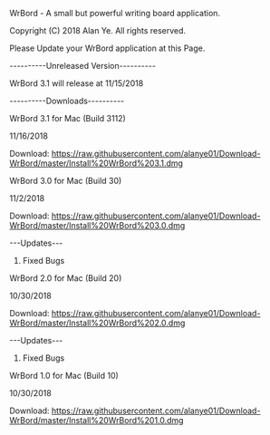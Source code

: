 WrBord - A small but powerful writing board application. 

Copyright (C) 2018 Alan Ye. All rights reserved. 

Please Update your WrBord application at this Page. 

----------Unreleased Version----------

WrBord 3.1 will release at 11/15/2018

----------Downloads----------

WrBord 3.1 for Mac (Build 3112)

11/16/2018

Download: https://raw.githubusercontent.com/alanye01/Download-WrBord/master/Install%20WrBord%203.1.dmg

WrBord 3.0 for Mac (Build 30)

11/2/2018

Download: https://raw.githubusercontent.com/alanye01/Download-WrBord/master/Install%20WrBord%203.0.dmg

---Updates---

1. Fixed Bugs

WrBord 2.0 for Mac (Build 20)

10/30/2018

Download: https://raw.githubusercontent.com/alanye01/Download-WrBord/master/Install%20WrBord%202.0.dmg

---Updates---

1. Fixed Bugs

WrBord 1.0 for Mac (Build 10)

10/30/2018

Download: https://raw.githubusercontent.com/alanye01/Download-WrBord/master/Install%20WrBord%201.0.dmg
